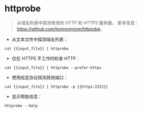 # httprobe

> 从域名列表中探测有效的 HTTP 和 HTTPS 服务器。
> 更多信息：<https://github.com/tomnomnom/httprobe>。

- 从文本文件中探测域名列表：

`cat {{input_file}} | httprobe`

- 仅在 HTTPS 不工作时检查 HTTP：

`cat {{input_file}} | httprobe --prefer-https`

- 使用给定协议探测其他端口：

`cat {{input_file}} | httprobe -p {{https:2222}}`

- 显示帮助信息：

`httprobe --help`